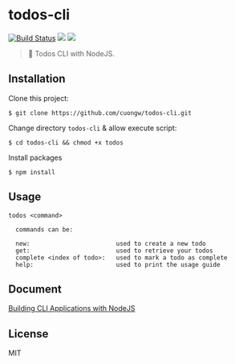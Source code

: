 # todos-cli

[![Build Status](https://travis-ci.org/cuongw/todos-cli.svg?branch=master?style=flat-square)](https://travis-ci.org/cuongw/todos-cli)
![](https://img.shields.io/david/cuongw/todos-cli.svg?style=flat-square)
![](https://img.shields.io/github/license/cuongw/todos-cli.svg?style=flat-square)

> 🦉 Todos CLI with NodeJS.
## Installation

Clone this project:
```
$ git clone https://github.com/cuongw/todos-cli.git
```
Change directory `todos-cli` & allow execute script:
```
$ cd todos-cli && chmod +x todos
```
Install packages
```
$ npm install
```

## Usage

```
todos <command>

  commands can be:

  new:                        used to create a new todo
  get:                        used to retrieve your todos
  complete <index of todo>:   used to mark a todo as complete
  help:                       used to print the usage guide
```

## Document

[Building CLI Applications with NodeJS](https://scotch.io/tutorials/building-cli-applications-with-nodejs)

## License

MIT
